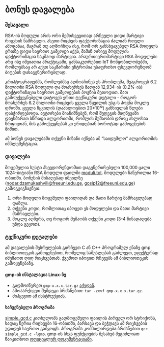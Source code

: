 # ბონუს დავალება

### შესავალი

RSA-ის მოდული არის ორი შემთხვევითად არჩეული დიდი მარტივი რიცვხის ნამრავლი. ასეთი რიცხვის ფაქტორიზაცია ძალიან რთული ამოცანაა, მაგრამ თუ აღმოჩნდა ისე, რომ ორ განსხვავებულ RSA მოდულს ერთზე დიდი საერთო გამყოფი აქვს, მაშინ ორივე მოდულის ფაქტორიზაცია საკმაოდ მარტივია. არაურთიერთმარტივი RSA მოდულები არც ისე იშვიათია პრაქტიკაში, განსაკუთრებით IoT მოწყობილობებში, რომლებსაც არ აქვთ საკმარისი ენტროპია უსაფრთხო ფსევდორენდომ ბიტების დასაგენერირებლად.

კრიპტოგრაფებმა, რომლებმაც აღმოაჩინეს ეს პრობლემა, შეაგროვეს 6.2 მილიონი RSA მოდული და მოახერხეს მათგან 12,934-ის (0.2%-ის) ფაქტორიზაცია საერთო გამყოფების პოვნის მეთოდით. მათ გამოუქვეყნებელი დატოვეს ერთი ტექნიკური დეტალი - როგორ მოახერხეს 6.2 მილიონი რიცხვის ყველა წყვილის უსგ-ს პოვნა მოკლე დროში. ყველა წყვილის (დაახლოებით 20*10¹²) განხივლას წლები დასჭირდებოდა. ავტორები მიანიშნებენ, რომ შედეგის მიღწევაში დაეხმარათ სწრაფი ალგორითმი, რომლის მუშაობის დროც ახლოსაა წრფივთან, მის გამოქვეყნებას კი ერიდებიან ბოროტად გამოყენების შიშით.

ამ ბონუს დავალებაში თქვენი მიზანი იქნება ამ “საიდუმლო” ალგორითმის იმპლემენტაცია.

### დავალება

მოცემულია სუსტი პსევდორენდომით დაგენერირებული 100,000 ცალი 1024-ბიტიანი RSA მოდული ფაილში [moduli.txt](moduli.txt). მოდულები ჩაწერილია 16-ობითში. ბონუსის მისაღებად იმეილზე (nodar.dzamukashvili@freeuni.edu.ge, gosip12@freeuni.edu.ge) გამოგვიგზავნეთ: 
1) ორი მოდული მოცემული ფაილიდან და მათი მარტივ მამრავლებად დაშლა.
2) თქვენი კოდი, რომლითაც იპოვეთ ეს მოდულები და მათი მარტივი მამრავლები.
3) მოკლე აღწერა, თუ როგორ მუშაობს თქვენი კოდი (3-4 წინადადება უნდა გეყოთ).

### ტექნიკური დეტალები

ამ დავალების შესრულებას გირჩევთ C ან С++ პროგრამულ ენაზე gmp ბიბლიოთეკის გამოყენებით, რომელიც საშუალებას გაძლევთ, ეფექტურად იმუშაოთ დიდ რიცხვებთან. ქვემოთ იპოვით რჩევებს ამ ბიბლიოთეკის გამოყენებაზე.

#### gmp-ის ინსტალაცია Linux-ზე 
- გადმოიწერეთ `gmp-x.x.x.tar.gz` [აქედან](https://gmplib.org/#DOWNLOAD).
- ამოაარქივეთ შემდეგი ბრძანებით: `tar -zxvf gmp-x.x.x.tar.gz`.
- მიჰყევით [ამ ინსტრუქციას](https://gmplib.org/manual/Installing-GMP).

#### საჩვენებელი პროგრამა

[simple_gcd.c](simple_gcd.c) კითხულობს გადმოცემული ფაილის პირველ ორ სტრიქონს, სადაც წერია რიცხვები 16-ობითში, პარსავს და ბეჭდავს ამ რიცხვების უდიდეს საერთო გამყოფს.
პროგრამა კომპილირდება ბრძანებით `gcc simple_gcd.c -lgmp`.
gmp-ის სხვა ფუნქციების შესახებ შეგიძლიათ წაიკითხოთ [ოფიციალურ დოკუმენტაციაში](https://gmplib.org/manual/Integer-Functions).
